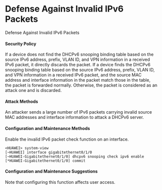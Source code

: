 Defense Against Invalid IPv6 Packets
====================================

Defense Against Invalid IPv6 Packets

#### Security Policy

If a device does not find the DHCPv6 snooping binding table based on the source IPv6 address, prefix, VLAN ID, and VPN information in a received IPv6 packet, it directly discards the packet. If a device finds the DHCPv6 snooping binding table based on the source IPv6 address, prefix, VLAN ID, and VPN information in a received IPv6 packet, and the source MAC address and interface information in the packet match those in the table, the packet is forwarded normally. Otherwise, the packet is considered as an attack one and is discarded.


#### Attack Methods

An attacker sends a large number of IPv6 packets carrying invalid source MAC addresses and interface information to attack a DHCPv6 server.


#### Configuration and Maintenance Methods

Enable the invalid IPv6 packet check function on an interface.

```
<HUAWEI> system-view
[~HUAWEI] interface gigabitethernet0/1/0
[~HUAWEI-Gigabitethernet0/1/0] dhcpv6 snooping check ipv6 enable
[*HUAWEI-Gigabitethernet0/1/0] commit
```

#### Configuration and Maintenance Suggestions

Note that configuring this function affects user access.